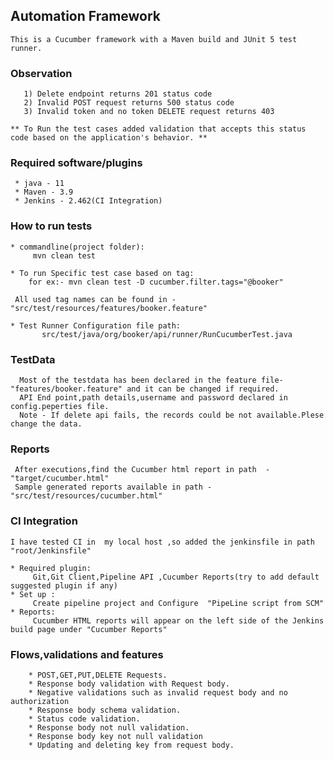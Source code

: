 ## Automation Framework
    This is a Cucumber framework with a Maven build and JUnit 5 test runner.
### Observation
       1) Delete endpoint returns 201 status code
       2) Invalid POST request returns 500 status code
       3) Invalid token and no token DELETE request returns 403

    ** To Run the test cases added validation that accepts this status code based on the application's behavior. **
### Required software/plugins
     * java - 11
     * Maven - 3.9
     * Jenkins - 2.462(CI Integration)
### How to run tests
    * commandline(project folder):
         mvn clean test

    * To run Specific test case based on tag:
        for ex:- mvn clean test -D cucumber.filter.tags="@booker"
  
     All used tag names can be found in -"src/test/resources/features/booker.feature"

    * Test Runner Configuration file path:
           src/test/java/org/booker/api/runner/RunCucumberTest.java
### TestData
      Most of the testdata has been declared in the feature file-"features/booker.feature" and it can be changed if required.
      API End point,path details,username and password declared in config.peperties file.
      Note - If delete api fails, the records could be not available.Plese change the data.
### Reports
     After executions,find the Cucumber html report in path  -"target/cucumber.html"
     Sample generated reports available in path -"src/test/resources/cucumber.html"
### CI Integration
    I have tested CI in  my local host ,so added the jenkinsfile in path "root/Jenkinsfile"

    * Required plugin:
         Git,Git Client,Pipeline API ,Cucumber Reports(try to add default suggested plugin if any)
    * Set up :
         Create pipeline project and Configure  "PipeLine script from SCM"
    * Reports:
         Cucumber HTML reports will appear on the left side of the Jenkins build page under "Cucumber Reports"
### Flows,validations and features
        * POST,GET,PUT,DELETE Requests.
        * Response body validation with Request body.
        * Negative validations such as invalid request body and no authorization
        * Response body schema validation.
        * Status code validation.
        * Response body not null validation.
        * Response body key not null validation
        * Updating and deleting key from request body.
  




